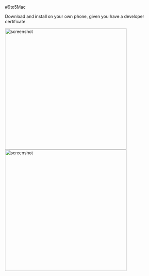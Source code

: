 #9to5Mac

Download and install on your own phone, given you have a developer certificate.

<img src="https://user-images.githubusercontent.com/13894518/28353171-4af89fa4-6c0f-11e7-9c43-7afa21489698.PNG" alt="screenshot" width="400"/>
<img src="https://user-images.githubusercontent.com/13894518/28353166-47666d4e-6c0f-11e7-8d2c-d3e887967b9c.PNG" alt="screenshot" width="400"/>
